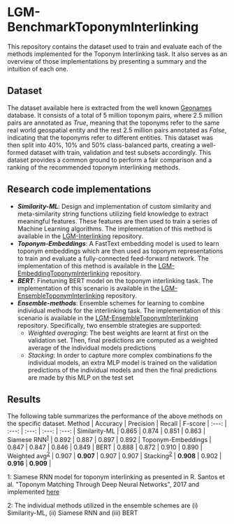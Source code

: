 # LGM-BenchmarkToponymInterlinking
This repository contains the dataset used to train and evaluate each of the methods implemented for the Toponym Interlinking task. It also serves as an overview of those implementations by presenting a summary and the intuition of each one.

## Dataset
The dataset available here is extracted from the well known [Geonames](https://www.geonames.org/) database. It consists of a total of 5 million toponym pairs, where 2.5 million pairs are annotated as *True*, meaning that the toponyms refer to the same real world geospatial entity and the rest 2.5 million pairs annotated as *False*, indicating that the toponyms refer to different entities. This dataset was then split into 40%, 10% and 50% class-balanced parts, creating a well-formed dataset with train, validation and test subsets accordingly. This dataset provides a common ground to perform a fair comparison and a ranking of the recommended toponym interlinking methods.

## Research code implementations
- **_Similarity-ML_**: Design and implementation of custom similarity and meta-similarity string functions utilizing field knowledge to extract meaningful features. These features are then used to train a series of Machine Learning algorithms. The implementation of this method is available in the [LGM-Interlinking](https://github.com/LinkGeoML/LGM-Interlinking) repository.
- **_Toponym-Embeddings_**: A FastText embedding model is used to learn toponym embeddings which are then used as toponym representations to train and evaluate a fully-connected feed-forward network. The implementation of this method is available in the [LGM-EmbeddingToponymInterlinking](https://github.com/LinkGeoML/LGM-EmbeddingToponymInterlinking) repository.
- **_BERT_**: Finetuning BERT model on the toponym interlinking task. The implementation of this scenario is available in the [LGM-EnsembleToponymInterlinking](https://github.com/LinkGeoML/LGM-EnsembleToponymInterlinking/blob/master/1-BERT.ipynb) repository.
- **_Ensemble-methods_**: Ensemble schemes for learning to combine individual methods for the interlinking task. The implementation of this scenario is available in the [LGM-EnsembleToponymInterlinking](https://github.com/LinkGeoML/LGM-EnsembleToponymInterlinking/blob/master/2-Ensemble.ipynb) repository. Specifically, two ensemble strategies are supported:
  - *Weighted averaging*: The best weights are learnt at first on the validation set. Then, final predictions are computed as a weighted average of the individual models predictions
  - *Stacking*: In order to capture more complex combinations fo the individual models, an extra MLP model is trained on the validation predictions of the individual models and then the final predictions are made by this MLP on the test set

## Results
The following table summarizes the performance of the above methods on the specific dataset.
Method | Accuracy | Precision | Recall | F-score |
:---: | :---: | :---: | :---: | :---: |
Similarity-ML | 0.865 | 0.874 | 0.851 | 0.863 |
Siamese RNN<sup>[1](#myfootnote1)</sup> | 0.892 | 0.887 | 0.897 | 0.892 |
Toponym-Embeddings | 0.847 | 0.847 | 0.846 | 0.849 |
BERT | 0.888 | 0.872 | 0.910 | 0.890 |
Weighted avg<sup>[2](#myfootnote2)</sup> | 0.907 | **0.907** | 0.907 | 0.907 |
Stacking<sup>[2](#myfootnote2)</sup> | **0.908** | 0.902 | **0.916** | **0.909** |

<a name="myfootnote1">1</a>: Siamese RNN model for toponym interlinking as presented in R. Santos et al. "Toponym Matching Through Deep Neural Networks", 2017 and implemented [here](https://github.com/LuisPB7/StringMatching)

<a name="myfootnote2">2</a>: The individual methods utilized in the ensemble schemes are (i) Similarity-ML, (ii) Siamese RNN and (iii) BERT
